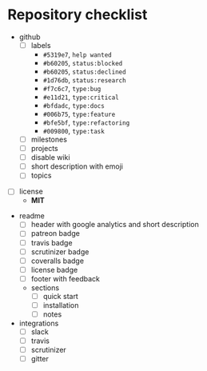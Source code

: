 # Repository checklist

- github
  - [ ] labels
    - `#5319e7`, `help wanted`
    - `#b60205`, `status:blocked`
    - `#b60205`, `status:declined`
    - `#1d76db`, `status:research`
    - `#f7c6c7`, `type:bug`
    - `#e11d21`, `type:critical`
    - `#bfdadc`, `type:docs`
    - `#006b75`, `type:feature`
    - `#bfe5bf`, `type:refactoring`
    - `#009800`, `type:task`
  - [ ] milestones
  - [ ] projects
  - [ ] disable wiki
  - [ ] short description with emoji
  - [ ] topics
- [ ] license
  - **MIT**
- readme
  - [ ] header with google analytics and short description
  - [ ] patreon badge
  - [ ] travis badge
  - [ ] scrutinizer badge
  - [ ] coveralls badge
  - [ ] license badge
  - [ ] footer with feedback
  - sections
    - [ ] quick start
    - [ ] installation
    - [ ] notes
- integrations
  - [ ] slack
  - [ ] travis
  - [ ] scrutinizer
  - [ ] gitter

